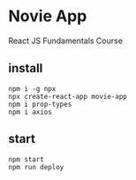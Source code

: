 # Novie App

React JS Fundamentals Course

## install

```
npm i -g npx
npx create-react-app movie-app
npm i prop-types
npm i axios
```

## start

```
npm start
npm run deploy
```
